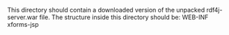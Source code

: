 This directory should contain a downloaded version of the unpacked rdf4j-server.war file.
The structure inside this directory should be:
WEB-INF
xforms-jsp
